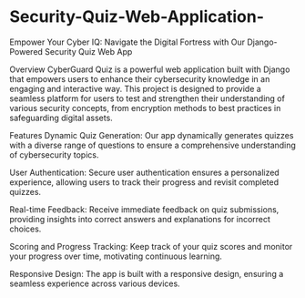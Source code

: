 # Security-Quiz-Web-Application-
Empower Your Cyber IQ: Navigate the Digital Fortress with Our Django-Powered Security Quiz Web App 

Overview
CyberGuard Quiz is a powerful web application built with Django that empowers users to enhance their cybersecurity knowledge in an engaging and interactive way. This project is designed to provide a seamless platform for users to test and strengthen their understanding of various security concepts, from encryption methods to best practices in safeguarding digital assets.

Features
Dynamic Quiz Generation: Our app dynamically generates quizzes with a diverse range of questions to ensure a comprehensive understanding of cybersecurity topics.

User Authentication: Secure user authentication ensures a personalized experience, allowing users to track their progress and revisit completed quizzes.

Real-time Feedback: Receive immediate feedback on quiz submissions, providing insights into correct answers and explanations for incorrect choices.

Scoring and Progress Tracking: Keep track of your quiz scores and monitor your progress over time, motivating continuous learning.

Responsive Design: The app is built with a responsive design, ensuring a seamless experience across various devices.
